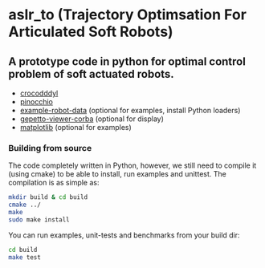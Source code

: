 # aslr_to (Trajectory Optimsation For Articulated Soft  Robots)
## A prototype code in python for optimal control problem of soft actuated robots.

* [crocodddyl](https://github.com/stack-of-tasks/pinocchio)
* [pinocchio](https://github.com/stack-of-tasks/pinocchio)
* [example-robot-data](https://github.com/gepetto/example-robot-data) (optional for examples, install Python loaders)
* [gepetto-viewer-corba](https://github.com/Gepetto/gepetto-viewer-corba) (optional for display)
* [matplotlib](https://matplotlib.org/) (optional for examples)

### Building from source
The code completely written in Python, however, we still need to compile it (using cmake) to be able to install, run examples and unittest.
The compilation is as simple as:
```bash
mkdir build & cd build
cmake ../
make
sudo make install
```

You can run examples, unit-tests and benchmarks from your build dir:

```bash
cd build
make test
```
